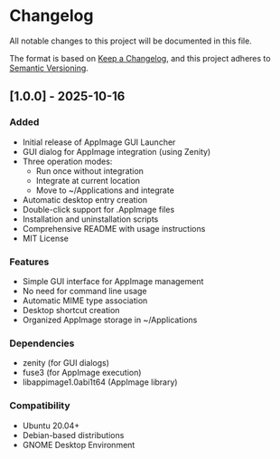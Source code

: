 # Changelog

All notable changes to this project will be documented in this file.

The format is based on [Keep a Changelog](https://keepachangelog.com/en/1.0.0/),
and this project adheres to [Semantic Versioning](https://semver.org/spec/v2.0.0.html).

## [1.0.0] - 2025-10-16

### Added
- Initial release of AppImage GUI Launcher
- GUI dialog for AppImage integration (using Zenity)
- Three operation modes:
  - Run once without integration
  - Integrate at current location
  - Move to ~/Applications and integrate
- Automatic desktop entry creation
- Double-click support for .AppImage files
- Installation and uninstallation scripts
- Comprehensive README with usage instructions
- MIT License

### Features
- Simple GUI interface for AppImage management
- No need for command line usage
- Automatic MIME type association
- Desktop shortcut creation
- Organized AppImage storage in ~/Applications

### Dependencies
- zenity (for GUI dialogs)
- fuse3 (for AppImage execution)
- libappimage1.0abi1t64 (AppImage library)

### Compatibility
- Ubuntu 20.04+
- Debian-based distributions
- GNOME Desktop Environment
